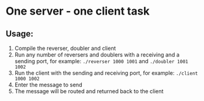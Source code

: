 # One server - one client task

## Usage:
1. Compile the reverser, doubler and client
1. Run any number of reversers and doublers with a receiving and a sending port, for example: `./reverser 1000 1001` and `./doubler 1001 1002`
1. Run the client with the sending and receiving port, for example: `./client 1000 1002`
1. Enter the message to send
1. The message will be routed and returned back to the client
